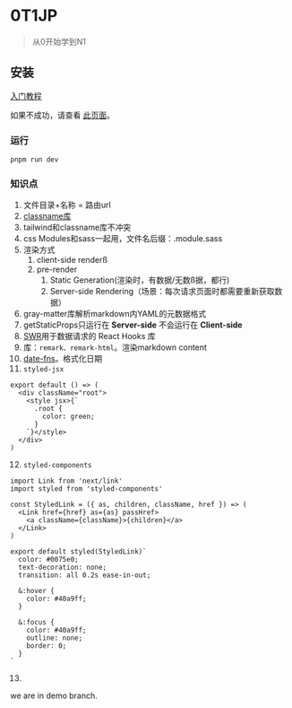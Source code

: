 # 0T1JP
> 从0开始学到N1

## 安装
[入门教程](https://www.nextjs.cn/learn/basics/create-nextjs-app/setup)

如果不成功，请查看 [此页面](https://github.com/vercel/next-learn/blob/master/basics/errors/install.md)。

### 运行
```
pnpm run dev
```

### 知识点
1. 文件目录+名称 = 路由url
2. [classname库](https://github.com/JedWatson/classnames)
3. tailwind和classname库不冲突
4. css Modules和sass一起用，文件名后缀：.module.sass
5. 渲染方式
    1. client-side renderß
    2. pre-render
        1. Static Generation(渲染时，有数据/无数ß据，都行)
        2. Server-side Rendering（场景：每次请求页面时都需要重新获取数据）
6. gray-matter库解析markdown内YAML的元数据格式
7. getStaticProps只运行在 **Server-side** 不会运行在 **Client-side**
8. [SWR](https://swr.vercel.app/zh-CN)用于数据请求的 React Hooks 库
9. 库：`remark、remark-html`。渲染markdown content
10. [date-fns](https://date-fns.org/v2.16.1/docs/format)。格式化日期
11. `styled-jsx`
``` 
export default () => (
  <div className="root">
    <style jsx>{`
      .root {
        color: green;
      }
    `}</style>
  </div>
)
```
12. `styled-components`
```
import Link from 'next/link'
import styled from 'styled-components'

const StyledLink = ({ as, children, className, href }) => (
  <Link href={href} as={as} passHref>
    <a className={className}>{children}</a>
  </Link>
)

export default styled(StyledLink)`
  color: #0075e0;
  text-decoration: none;
  transition: all 0.2s ease-in-out;

  &:hover {
    color: #40a9ff;
  }

  &:focus {
    color: #40a9ff;
    outline: none;
    border: 0;
  }
`
```
13.



we are in demo branch.
